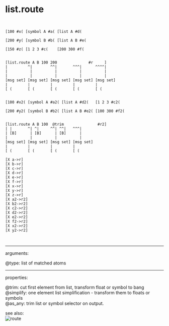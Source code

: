 # list.route

```


[100 #x( [symbol A #a( [list A #d(

[200 #y( [symbol B #b( [list A B #e(

[150 #z( [1 2 3 #c(    [200 300 #f(


[list.route A B 100 200              #r     ]
|         ^|        ^^|       ^^^|      ^^^^|
|          |          |          |          |
|          |          |          |          |
[msg set] [msg set] [msg set] [msg set] [msg set]
|         |         |         |         |
[ (       [ (       [ (       [ (       [ (


[100 #x2( [symbol A #a2( [list A #d2(   [1 2 3 #c2(

[200 #y2( [symbol B #b2( [list A B #e2( [100 300 #f2(


[list.route A B 100  @trim               #r2]
| |       ^| ^|     ^^| ^^|   ^^^|
| [B]      | [B]      | [B]      |
|          |          |          |
[msg set] [msg set] [msg set] [msg set]
|         |         |         |
[ (       [ (       [ (       [ (

[X a->r]
[X b->r]
[X c->r]
[X d->r]
[X e->r]
[X f->r]
[X x->r]
[X y->r]
[X z->r]
[X a2->r2]
[X b2->r2]
[X c2->r2]
[X d2->r2]
[X e2->r2]
[X f2->r2]
[X x2->r2]
[X y2->r2]

            
```
---
arguments:

@type: list of matched atoms<br>

---
properties:

@trim: cut first element from list, transform float or
            symbol to bang<br>
@simplify: one element list
            simplification - transform them to floats or symbols<br>
@as_any: trim list or symbol selector on output.<br>

see also:<br>
![route]("img/object_route.png")
